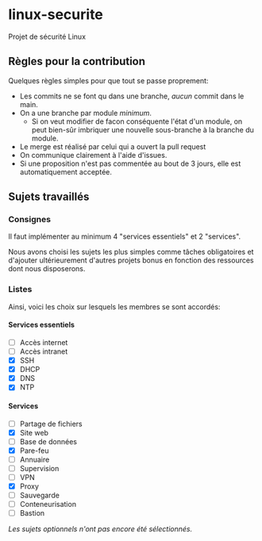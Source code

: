 # linux-securite
Projet de sécurité Linux

## Règles pour la contribution

Quelques règles simples pour que tout se passe proprement:

 - Les commits ne se font qu dans une branche, *aucun* commit dans le main.
 - On a une branche par module *minimum*. 
   - Si on veut modifier de facon conséquente l'état d'un module, on peut bien-sûr imbriquer une nouvelle sous-branche à la branche du module. 
 - Le merge est réalisé par celui qui a ouvert la pull request
 - On communique clairement à l'aide d'issues.
 - Si une proposition n'est pas commentée au bout de 3 jours, elle est automatiquement acceptée. 

## Sujets travaillés

### Consignes

Il faut implémenter au minimum 4 "services essentiels" et 2 "services".

Nous avons choisi les sujets les plus simples comme tâches obligatoires et d'ajouter ultérieurement d'autres projets bonus en fonction des ressources dont nous disposerons. 

### Listes

Ainsi, voici les choix sur lesquels les membres se sont accordés:

#### Services essentiels

 - [ ] Accès internet
 - [ ] Accès intranet
 - [x] SSH
 - [x] DHCP
 - [x] DNS
 - [x] NTP

#### Services

 - [ ] Partage de fichiers
 - [x] Site web
 - [ ] Base de données
 - [x] Pare-feu
 - [ ] Annuaire
 - [ ] Supervision
 - [ ] VPN
 - [x] Proxy
 - [ ] Sauvegarde
 - [ ] Conteneurisation
 - [ ] Bastion

*Les sujets optionnels n'ont pas encore été sélectionnés.*
